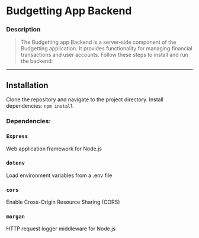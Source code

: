 # Budgetting App Backend

### Description

> The Budgetting app Backend is a server-side component of the Budgetting application. It provides functionality for managing financial transactions and user accounts. Follow these steps to install and run the backend:

---

## Installation

Clone the repository and navigate to the project directory.
Install dependencies: `npm install`

### Dependencies:

### `Express` 
Web application framework for Node.js
### `dotenv` 
Load environment variables from a .env file
### `cors` 
Enable Cross-Origin Resource Sharing (CORS)
### `morgan` 
HTTP request logger middleware for Node.js

